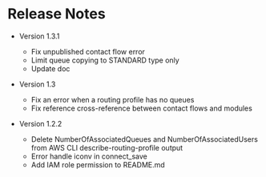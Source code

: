 # Release Notes

- Version 1.3.1
  - Fix unpublished contact flow error
  - Limit queue copying to STANDARD type only
  - Update doc

- Version 1.3
  - Fix an error when a routing profile has no queues
  - Fix reference cross-reference between contact flows and modules

- Version 1.2.2
  - Delete NumberOfAssociatedQueues and NumberOfAssociatedUsers from AWS CLI describe-routing-profile output
  - Error handle iconv in connect_save
  - Add IAM role permission to README.md
